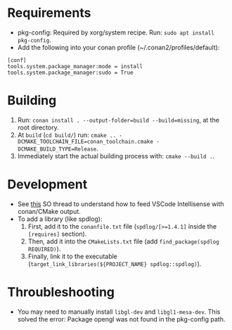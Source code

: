 Requirements
============

- pkg-config: Required by xorg/system recipe. Run: `sudo apt install pkg-config`.
- Add the following into your conan profile (~/.conan2/profiles/default):

```
[conf]
tools.system.package_manager:mode = install
tools.system.package_manager:sudo = True
 ```

 Building
 ========

 1. Run: `conan install . --output-folder=build --build=missing`, at the root directory.
 2. At `build` (`cd build/`) run: `cmake .. -DCMAKE_TOOLCHAIN_FILE=conan_toolchain.cmake -DCMAKE_BUILD_TYPE=Release`.
 3. Immediately start the actual building process with: `cmake --build .`.

Development
===========

- See [this](https://stackoverflow.com/questions/58077908/linking-conan-include-to-vs-code) SO thread to understand how to feed VSCode Intellisense with conan/CMake output.
- To add a library (like spdlog):
  1. First, add it to the `conanfile.txt` file (`spdlog/[>=1.4.1]` inside the `[requires]` section).
  2. Then, add it into the `CMakeLists.txt` file (add `find_package(spdlog REQUIRED)`).
  3. Finally, link it to the executable (`target_link_libraries(${PROJECT_NAME} spdlog::spdlog)`).

 Throubleshooting
 ================

- You may need to manually install `libgl-dev` and `libgl1-mesa-dev`. This solved the error: Package opengl was not found in the pkg-config path.